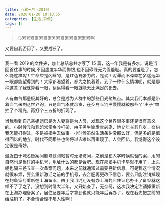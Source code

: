 ```yaml
---
title: 心累一月（2019）
date: 2020-01-20 10:10:55
categories: [生活,杂侃]
tags: []
---
```


> 心累累累累累累累累累累累累累累累累啊

又要自我否问了，又要成长了。

---

我一看 2019 的文件夹，加上总结总共才写了 15 篇，这一年我是有多水。说是当回首往事的时候,不因虚度年华而悔恨,也不因碌碌无为而羞耻。真的要羞耻了，怎么能这样呢！生命应是闪耀的，是红色有张力的，是滴入泥潭而不深陷在多遥远第一眼都能望得到的！大家都渴望着，都为之执着着，到了一种什么情境呢，就是那种这辈子我就算看一眼，远远得看一眼就能无比满足的死去。

人有血气那是极其好的，总会是成为人群中的那些目光聚焦点。其实我们本都是带着血气来到这世界的，只是血气本就珍贵，在岁月长河中慢慢就被那些个“主子”给抽了个精光，再打个三五折的折现了。

当我看到自己亲姐姐已是为人妻将是为人母，发现这个世界很多事还是很有意义的。小时候我和我姐常常争吵打架，由于男生嘛发育较晚，她又年长我几岁，奈何我怎能打得过，多是被指手去做事。小时候虽然生活条件没那么好，但是多的是值得回忆的地方，时代不同那些也终将过去难以再重现了。人会回忆，我觉得这个设定很是奇妙。

最近由于域名备案问题导致网站暂时无法访问，之前是在大学时候就备的案，用的自然也是当时的手机号，地址什么的都是合肥。现在那张手机卡早就不用了，上头呢也隔三差五查一次备案问题，本来之前就通知过需要更新信息。可是我这个情况就很麻烦，要么重新激活之前的手机号，去合肥再更改下信息，要么只能注销掉现在的备案号重新在上海备案。由于我当时还没有办上海的居住证也办不了备案就这样不了了之了，没想到时隔大半年，又开始查了，无奈啊，这次我决定注销掉重新在上海办理备案了，居住证要年后才拿到也就只能年后再办了，现在我先把之前的给注销了。不合情合理不够人性啊！
